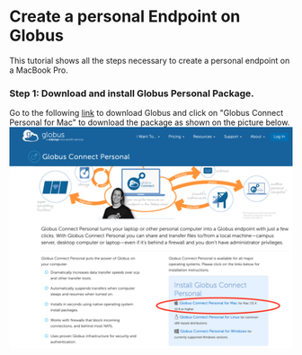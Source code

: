 # Create a personal Endpoint on Globus

This tutorial shows all the steps necessary to create a personal endpoint on a MacBook Pro.

### Step 1: Download and install Globus Personal Package.

Go to the following [link](https://www.globus.org/globus-connect-personal) to download Globus and click on 
"Globus Connect Personal for Mac" to download the package as shown on the picture below. ![image](https://github.com/kf-cuanschutz/AMC-HPC-documentation/blob/main/Globus-local-entry-point-files/1.png)
